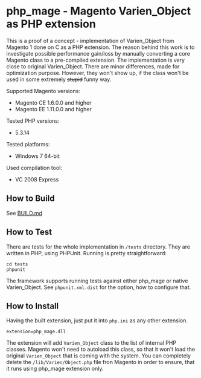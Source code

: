 php_mage - Magento Varien_Object as PHP extension
=====================

This is a proof of a concept - implementation of Varien_Object from Magento 1 done on C as a PHP extension. The reason behind this work is to investigate possible performance gain/loss by manually converting a core Magento class to a pre-compiled extension.
The implementation is very close to original Varien_Object. There are minor differences, made for optimization purpose. However, they won't show up, if the class won't be used in some extremely ~~stupid~~ funny way. 

Supported Magento versions:
* Magento CE 1.6.0.0 and higher
* Magento EE 1.11.0.0 and higher

Tested PHP versions:
* 5.3.14
 
Tested platforms:
* Windows 7 64-bit

Used compilation tool:
- VC 2008 Express

How to Build
-----------

See [BUILD.md](docs/BUILD.md)

How to Test
-----------

There are tests for the whole implementation in `/tests` directory. They are written in PHP, using PHPUnit. Running is pretty straightforward:

	cd tests
	phpunit
	
The framework supports running tests against either php_mage or native Varien_Object. See `phpunit.xml.dist` for the option, how to configure that. 

How to Install
-----------

Having the built extension, just put it into `php.ini` as any other extension.

	extension=php_mage.dll

The extension will add `Varien_Object` class to the list of internal PHP classes. Magento won't need to autoload this class, so that it won't load the original `Varien_Object` that is coming with the system.
You can completely delete the `/lib/Varien/Object.php` file fron Magento in order to ensure, that it runs using php_mage extension only.
